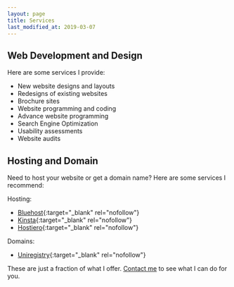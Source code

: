 ```yaml
---
layout: page
title: Services
last_modified_at: 2019-03-07
---
```

## Web Development and Design
Here are some services I provide:
- New website designs and layouts
- Redesigns of existing websites
- Brochure sites
- Website programming and coding
- Advance website programming
- Search Engine Optimization
- Usability assessments
- Website audits
  
## Hosting and Domain
Need to host your website or get a domain name? Here are some services I recommend:

Hosting:
  - [Bluehost](https://www.bluehost.com/track/pudro/){:target="_blank" rel="nofollow"}
  - [Kinsta](https://kinsta.com?kaid=PWXXIGFMPKGU){:target="_blank" rel="nofollow"}
  - [Hostiero](https://hostiero.cloud/aff.php?aff=10){:target="_blank" rel="nofollow"}
  
Domains:
  - [Uniregistry](http://ap.uniregistry.com/click?aid=966666m3){:target="_blank" rel="nofollow"}
  
These are just a fraction of what I offer. [Contact me](contact_me.html) to see what I can do for you.